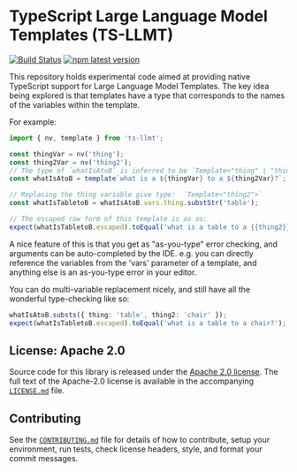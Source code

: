 # TypeScript Large Language Model Templates (TS-LLMT)

[![Build Status](https://github.com/PAIR-code/ts-llmt/actions/workflows/release_workflow.yaml/badge.svg)](https://github.com/PAIR-code/ts-llmt/actions/workflows/release_workflow.yaml)
[![npm latest version](https://img.shields.io/npm/v/ts-llmt/latest.svg)](https://www.npmjs.com/package/ts-llmt)

This repository holds experimental code aimed at providing native TypeScript
support for Large Language Model Templates. The key idea being explored is that
templates have a type that corresponds to the names of the variables within the
template.

For example:

```ts
import { nv, template } from 'ts-llmt';

const thingVar = nv('thing');
const thing2Var = nv('thing2');
// The type of `whatIsAtoB` is inferred to be `Template<"thing" | "thing2">`
const whatIsAtoB = template`what is a ${thingVar} to a ${thing2Var}?`;

// Replacing the thing variable give type:  `Template<"thing2">`
const whatIsTabletoB = whatIsAtoB.vars.thing.substStr('table');

// The escaped raw form of this template is as so:
expect(whatIsTabletoB.escaped).toEqual('what is a table to a {{thing2}}?');
```

A nice feature of this is that you get as "as-you-type" error checking, and
arguments can be auto-completed by the IDE. e.g. you can directly reference the
variables from the 'vars' parameter of a template, and anything else is an
as-you-type error in your editor.

You can do multi-variable replacement nicely, and still have all the wonderful
type-checking like so:

```ts
whatIsAtoB.substs({ thing: 'table', thing2: 'chair' });
expect(whatIsTabletoB.escaped).toEqual('what is a table to a chair?');
```

## License: Apache 2.0

Source code for this library is released under the [Apache 2.0
license](https://spdx.org/licenses/Apache-2.0.html). The full text of the
Apache-2.0 license is available in the accompanying [`LICENSE.md`](./LICENSE.md)
file.

## Contributing

See the [`CONTRIBUTING.md`](./CONTRIBUTING.md) file for details of how to
contribute, setup your environment, run tests, check license headers, style, and
format your commit messages.
